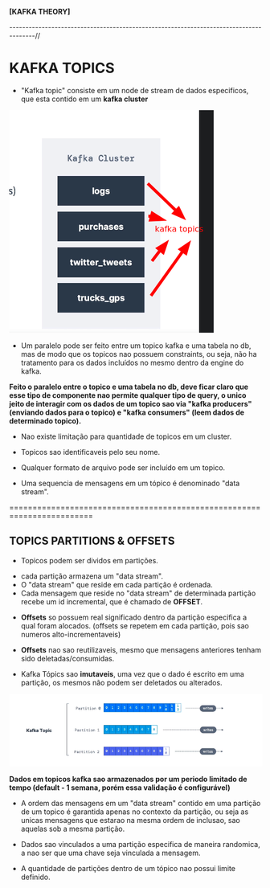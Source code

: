 **[KAFKA THEORY]**

--------------------------------------------------------------------------------------//

# KAFKA TOPICS

* "Kafka topic" consiste em um node de stream de dados especificos, que esta contido em um **kafka cluster**

![kafka_topics](../images/kafka_topics.png)

* Um paralelo pode ser feito entre um topico kafka e uma tabela no db, mas de modo que os topicos nao possuem constraints, ou seja, não ha tratamento para os dados incluídos no mesmo dentro da engine do kafka.

**Feito o paralelo entre o topico e uma tabela no db, deve ficar claro que esse tipo de componente nao permite qualquer tipo de query, o unico jeito de interagir com os dados de um topico sao via "kafka producers" (enviando dados para o topico) e "kafka consumers" (leem dados de determinado topico).**

* Nao existe limitação para quantidade de topicos em um cluster. 

* Topicos sao identificaveis pelo seu nome.

* Qualquer formato de arquivo pode ser incluído em um topico.

* Uma sequencia de mensagens em um tópico é denominado "data stream".

========================================================================

## TOPICS PARTITIONS & OFFSETS


* Topicos podem ser dividos em partições.

 - cada partição armazena um "data stream".
 - O "data stream" que reside em cada partição é ordenada.
 - Cada mensagem que reside no "data stream" de determinada partição recebe um id incremental, que é chamado de **OFFSET**.
 
 * **Offsets** so possuem real significado dentro da partição especifica a qual foram alocados.
 (offsets se repetem em cada partição, pois sao numeros alto-incrementaveis)

 * **Offsets** nao sao reutilizaveis, mesmo que mensagens anteriores tenham sido deletadas/consumidas.
 
 * Kafka Tópics sao **imutaveis**, uma vez que o dado é escrito em uma partição, os mesmos não podem ser deletados ou alterados. 
 
 ![kafka_partitions](../images/kafka_partitions.png)


**Dados em topicos kafka sao armazenados por um periodo limitado de tempo (default - 1 semana, porém essa validação é configurável)**

* A ordem das mensagens em um "data stream" contido em uma partição de um topico é garantida apenas no contexto da partição, ou seja as unicas mensagens que estarao na mesma ordem de inclusao, sao aquelas sob a mesma partição.

* Dados sao vinculados a uma partição especifica de maneira randomica, a nao ser que uma chave seja vinculada a mensagem.

* A quantidade de partições dentro de um tópico nao possui limite definido.
